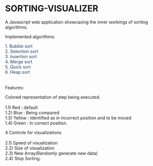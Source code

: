 # SORTING-VISUALIZER

A Javascript web application showcasing the inner workings of sorting algorithms.

Implemented algorithms:
<div style="color:#1f4068">
1. Bubble sort</br>
2. Selection sort</br>
3. Insertion sort</br>
4. Merge sort</br>
5. Quick sort</br>
6. Heap sort</br>
</div>
</br></br>
Features:

Colored representation of step being executed.</br></br>
 1.1) Red : default</br>
 1.2) Blue : Being compared </br>
 1.3) Yellow : Identified as in incorrect position and to be moved </br>
 1.4) Green : In correct position.</br>

4 Controls for visualizations</br></br>
2.1) Speed of visualization  </br>
2.2) Size of visualization </br>
2.3) New Array(Randomly generate new data) </br>
2.4) Stop Sorting.</br>
